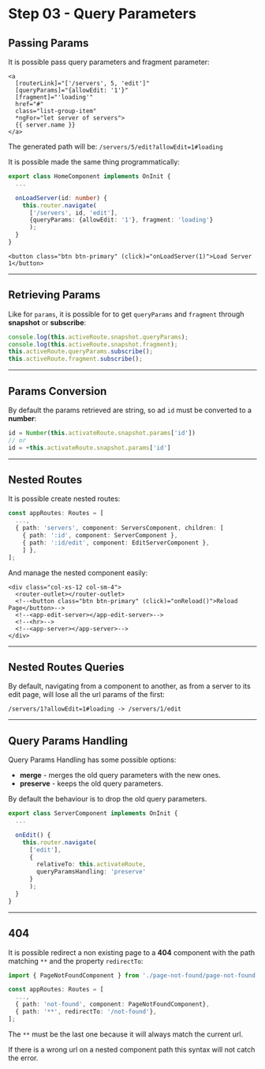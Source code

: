 # Step 03 - Query Parameters

## Passing Params

It is possible pass query parameters and fragment parameter:

```angular2html
<a
  [routerLink]="['/servers', 5, 'edit']"
  [queryParams]="{allowEdit: '1'}"
  [fragment]="'loading'"
  href="#"
  class="list-group-item"
  *ngFor="let server of servers">
  {{ server.name }}
</a>
```
The generated path will be: `/servers/5/edit?allowEdit=1#loading`

It is possible made the same thing programmatically:

```typescript
export class HomeComponent implements OnInit {
  ...

  onLoadServer(id: number) {
    this.router.navigate(
      ['/servers', id, 'edit'],
      {queryParams: {allowEdit: '1'}, fragment: 'loading'}
      );
  }
}
```

```angular2html
<button class="btn btn-primary" (click)="onLoadServer(1)">Load Server 1</button>
```
---

## Retrieving Params

Like for `params`, it is possible for to get `queryParams` and `fragment` through **snapshot** or **subscribe**:

```typescript
console.log(this.activeRoute.snapshot.queryParams);
console.log(this.activeRoute.snapshot.fragment);
this.activeRoute.queryParams.subscribe();
this.activeRoute.fragment.subscribe();
```

---

## Params Conversion

By default the params retrieved are string, so ad `id` must be converted to a **number**:

```typescript
id = Number(this.activateRoute.snapshot.params['id'])
// or
id = +this.activateRoute.snapshot.params['id']
```

---

## Nested Routes

It is possible create nested routes:

```typescript
const appRoutes: Routes = [
  ...,
  { path: 'servers', component: ServersComponent, children: [
    { path: ':id', component: ServerComponent },
    { path: ':id/edit', component: EditServerComponent },
    ] },
];
```
And manage the nested component easily:

```angular2html
<div class="col-xs-12 col-sm-4">
  <router-outlet></router-outlet>
  <!--<button class="btn btn-primary" (click)="onReload()">Reload Page</button>-->
  <!--<app-edit-server></app-edit-server>-->
  <!--<hr>-->
  <!--<app-server></app-server>-->
</div>
```

---

## Nested Routes Queries

By default, navigating from a component to another, as from a server to its edit page, will lose all the url params of the first:

```
/servers/1?allowEdit=1#loading -> /servers/1/edit
```

---

## Query Params Handling

Query Params Handling has some possible options:

- **merge** - merges the old query parameters with the new ones.
- **preserve** - keeps the old query parameters.

By default the behaviour is to drop the old query parameters.

```typescript
export class ServerComponent implements OnInit {
  ...

  onEdit() {
    this.router.navigate(
      ['edit'],
      {
        relativeTo: this.activateRoute,
        queryParamsHandling: 'preserve'
      }
      );
  }
}
```

---

## 404

It is possible redirect a non existing page to a **404** component with the path matching  `**` and the property `redirectTo`:

```typescript
import { PageNotFoundComponent } from './page-not-found/page-not-found.component';

const appRoutes: Routes = [
  ...,
  { path: 'not-found', component: PageNotFoundComponent},
  { path: '**', redirectTo: '/not-found'},
];
```

The `**` must be the last one because it will always match the current url.

If there is a wrong url on a nested component path this syntax will not catch the error.


